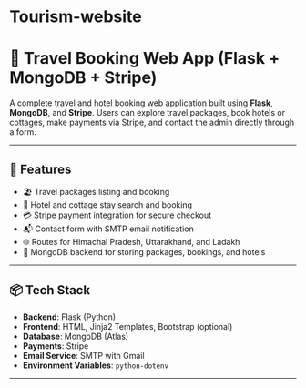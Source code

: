 # Tourism-website
# 🧳 Travel Booking Web App (Flask + MongoDB + Stripe)

A complete travel and hotel booking web application built using **Flask**, **MongoDB**, and **Stripe**. Users can explore travel packages, book hotels or cottages, make payments via Stripe, and contact the admin directly through a form.

---

## 🚀 Features

- 🏖️ Travel packages listing and booking
- 🏨 Hotel and cottage stay search and booking
- 💳 Stripe payment integration for secure checkout
- 📬 Contact form with SMTP email notification
- 🌐 Routes for Himachal Pradesh, Uttarakhand, and Ladakh
- 🔐 MongoDB backend for storing packages, bookings, and hotels

---

## 📦 Tech Stack

- **Backend**: Flask (Python)
- **Frontend**: HTML, Jinja2 Templates, Bootstrap (optional)
- **Database**: MongoDB (Atlas)
- **Payments**: Stripe
- **Email Service**: SMTP with Gmail
- **Environment Variables**: `python-dotenv`

---


